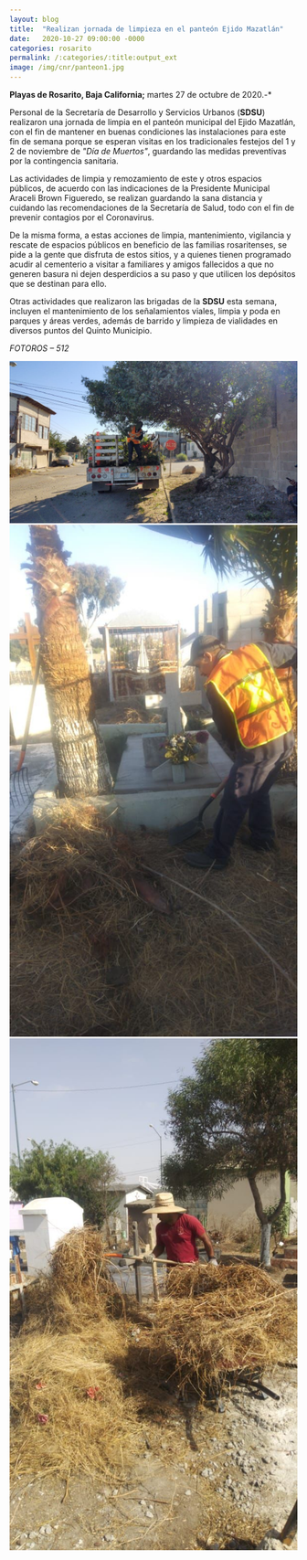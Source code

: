 ```yaml
---
layout: blog
title:  "Realizan jornada de limpieza en el panteón Ejido Mazatlán"
date:   2020-10-27 09:00:00 -0000
categories: rosarito
permalink: /:categories/:title:output_ext
image: /img/cnr/panteon1.jpg
---
```



**Playas de Rosarito, Baja California;** martes 27 de octubre de 2020.-* 

Personal de la Secretaría de Desarrollo y Servicios Urbanos (**SDSU**) realizaron una jornada de limpia en el panteón municipal del Ejido Mazatlán, con el fin de mantener en buenas condiciones las instalaciones para este fin de semana porque se esperan visitas en los tradicionales festejos del 1 y 2 de noviembre de _"Día de Muertos"_, guardando las medidas preventivas por la contingencia sanitaria.

Las actividades de limpia y remozamiento de este y otros espacios públicos, de acuerdo con las indicaciones de la Presidente Municipal Araceli Brown Figueredo, se realizan guardando la sana distancia y cuidando las recomendaciones de la Secretaría de Salud, todo con el fin de prevenir contagios por el Coronavirus.

De la misma forma, a estas acciones de limpia, mantenimiento, vigilancia y rescate de espacios públicos en beneficio de las familias rosaritenses, se pide a la gente que disfruta de estos sitios, y a quienes tienen programado acudir al cementerio a visitar a familiares y amigos fallecidos a que no generen basura ni dejen desperdicios a su paso y que utilicen los depósitos que se destinan para ello.

Otras actividades que realizaron las brigadas de la **SDSU** esta semana, incluyen el mantenimiento de los señalamientos viales, limpia y poda en parques y áreas verdes, además de barrido y limpieza de vialidades en diversos puntos del Quinto Municipio.

*FOTOROS – 512*


<div id="carouselExampleSlidesOnly" class="carousel slide" data-ride="carousel">
  <div class="carousel-inner">
    <div class="carousel-item active">
       <img class="d-block w-100" src="/img/cnr/panteon1.jpg" loading="lazy"  alt="jornada de limpia en el panteón municipal del Ejido Mazatlán">
    </div>
    <div class="carousel-item">
      <img class="d-block w-100" src="/img/cnr/panteon2.jpg" loading="lazy"  alt="jornada de limpia en el panteón municipal del Ejido Mazatlán">
    </div>
     <div class="carousel-item">
      <img class="d-block w-100" src="/img/cnr/panteon3.jpg" loading="lazy"  alt="jornada de limpia en el panteón municipal del Ejido Mazatlán">
    </div>
  </div>
</div>